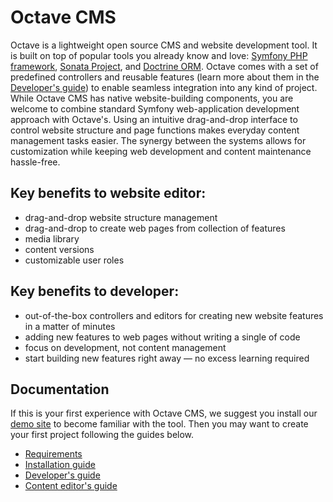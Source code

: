 Octave CMS
==========

Octave is a lightweight open source CMS and website development tool.
It is built on top of popular tools you already know and love: [Symfony PHP framework](https://symfony.com/), [Sonata Project](https://sonata-project.org/), and [Doctrine ORM](http://www.doctrine-project.org/).
Octave comes with a set of predefined controllers and reusable features (learn more about them in the [Developer's guide](docs/Developers-guide.md)) to enable seamless integration into any kind of project. 
While Octave CMS has native website-building components, you are welcome to combine standard Symfony web-application development approach with Octave's.
Using an intuitive drag-and-drop interface to control website structure and page functions makes everyday content management tasks easier.
The synergy between the systems allows for customization while keeping web development and content maintenance hassle-free.

## Key benefits to website editor:
* drag-and-drop website structure management
* drag-and-drop to create web pages from collection of features 
* media library
* content versions
* customizable user roles

## Key benefits to developer:
* out-of-the-box controllers and editors for creating new website features in a matter of minutes
* adding new features to web pages without writing a single of code  
* focus on development, not content management 
* start building new features right away — no excess learning required

## Documentation

If this is your first experience with Octave CMS, we suggest you install our [demo site](https://github.com/cms) to become familiar with the tool. 
Then you may want to create your first project following the guides below.

* [Requirements](docs/Requirements.md)
* [Installation guide](docs/Installation.md)
* [Developer's guide](docs/Developers-guide.md)
* [Content editor's guide]() 
